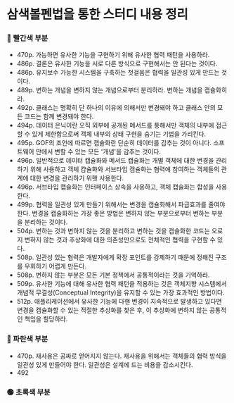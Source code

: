 # 삼색볼펜법을 통한 스터디 내용 정리

### 🔴 빨간색 부분

- 470p. 가능하면 유사한 기능을 구현하기 위해 유사한 협력 패턴을 사용하라.
- 486p. 결론은 유사한 기능을 서로 다른 방식으로 구현해서는 안 된다는 것이다.
- 486p. 유지보수 가능한 시스템을 구축하는 첫걸음은 협력을 일관성 있게 만드는 것이다.
- 489p. 변하는 개념을 변하지 않는 개념으로부터 분리하라. 변하는 개념을 캡슐화히라.
- 492p. 클래스는 명확히 단 하나의 이유에 의해서만 변경돼야 하고 클래스 안의 모든 코드는 함께 변경돼야 한다.
- 494p. 데이터 은닉이란 오직 외부에 공개된 메서드를 통해서만 객체의 내부에 접근할 수 있게 제한함으로써 객체 내부의 상태 구현을 숨기는 기법을 가리킨다.
- 495p. GOF의 조언에 따르면 캡슐화란 단순히 데이터를 감추는 것이 아니다. 소프트웨어 안에서 변할 수 있는 모든 '개념'을 감추는 것이다.
- 496p. 일반적으로 데이터 캡슐화와 메서드 캡슐화는 개별 객체에 대한 변경을 관리하기 위해 사용하고 객체 캽슐화와 서브타입 캡슐화는 협력에 참여하는 객체들의 관계에 대한 변경을 관리하기 위햇 사용한다.
- 496p. 서브타입 캡슐화는 인터페이스 상속을 사용하고, 객체 캡슐화는 합성을 사용한다.
- 499p. 협력을 일관성 있게 만들기 위해서는 변경을 캡슐화해서 파급효과를 줄여야 한다. 변경을 캡술화하는 가장 좋은 방법은 변하지 않는 부분으로부터 변하는 부분을 분리하는 것이다.
- 504p. 변하는 것과 변하지 않는 것을 분리하고 변하는 것을 캡슐화한 코드는 오로지 변하지 않는 것과 추상화에 대한 의존성만으로도 전체적인 협력을 구현할 수 있다.
- 508p. 일관성 있는 협력은 개발자에게 확장 포인트를 강제하기 때문에 정해진 구조를 우회하기 어렵게 만든다.
- 508p. 변하지 않는 부분은 모든 기본 정책에서 공통적이라는 것을 기억하라.
- 509p. 유사한 기능에 대해 유사한 협력 패턴을 적용하는 것은 객체지향 시스템에서 개념적 무결성(Conceptual Integrity)을 유지할 수 있는 가장 효과적인 방법이다.
- 512p. 애플리케이션에서 유사한 기능에 다핸 변경이 지속적으로 발생하고 있다면 변경을 캡슐화할 수 있는 적절한 추상화를 찾은 후, 이 추상화에 변하지 않는 공통적인 책임을 할당하라.

### 🔵 파란색 부분

- 470p. 재사용은 공짜로 얻어지지 않는다. 재사용을 위해서는 객체들의 협력 방식을 일관성 있게 만들어야 한다. 일관성은 설계에 드는 비용을 감소시킨다.
- 492

### 🟢 초록색 부분
